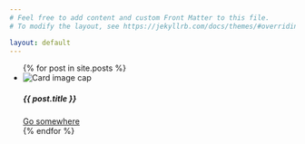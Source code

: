 ```yaml
---
# Feel free to add content and custom Front Matter to this file.
# To modify the layout, see https://jekyllrb.com/docs/themes/#overriding-theme-defaults

layout: default
---
```


<ul>
  {% for post in site.posts %}
    <li>
<div class="card" style="width: 18rem;">
  <img class="card-img-top" src="{{ post.image }}" alt="Card image cap">
  <div class="card-body">
    <h5 class="card-title">{{ post.title }}</h5>
    <a href="{{ post.url }}" class="btn btn-primary">Go somewhere</a>
  </div>
</div>
    </li>
  {% endfor %}
</ul>